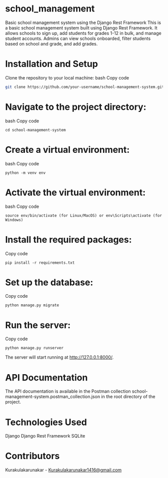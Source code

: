 # school_management
 Basic school management system using the Django Rest Framework
This is a basic school management system built using Django Rest Framework. It allows schools to sign up, add students for grades 1-12 in bulk, and manage student accounts. Admins can view schools onboarded, filter students based on school and grade, and add grades.

# Installation and Setup
Clone the repository to your local machine:
bash
Copy code
```sh
git clone https://github.com/your-username/school-management-system.git
```
# Navigate to the project directory:
bash
Copy code
```
cd school-management-system
```
# Create a virtual environment:
bash
Copy code
```
python -m venv env
```
# Activate the virtual environment:
bash
Copy code
```
source env/bin/activate (for Linux/MacOS) or env\Scripts\activate (for Windows)
```
# Install the required packages:
Copy code
```
pip install -r requirements.txt
```
# Set up the database:
Copy code
```
python manage.py migrate
```
# Run the server:
Copy code
```
python manage.py runserver
```
The server will start running at http://127.0.0.1:8000/.

# API Documentation
The API documentation is available in the Postman collection school-management-system.postman_collection.json in the root directory of the project.

# Technologies Used
Django
Django Rest Framework
SQLite
# Contributors
Kurakulakarunakar - Kurakulakarunakar1416@gmail.com
